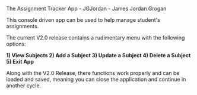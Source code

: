 The Assignment Tracker App - JGJordan - James Jordan Grogan

This console driven app can be used to help manage student's assignments.

The current V2.0 release contains a rudimentary menu with the following options:

**1) View Subjects
2) Add a Subject
3) Update a Subject
4) Delete a Subject
5) Exit App**

Along with the V2.0 Release, there functions work properly and can be loaded and saved, meaning you can close the application and continue in another cycle.
